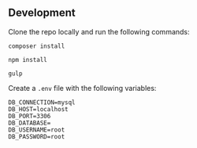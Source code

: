 ## Development

Clone the repo locally and run the following commands:

`composer install`

`npm install`

`gulp`

Create a `.env` file with the following variables:

```
DB_CONNECTION=mysql
DB_HOST=localhost
DB_PORT=3306
DB_DATABASE=
DB_USERNAME=root
DB_PASSWORD=root
```
